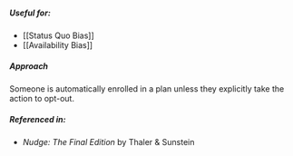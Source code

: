 ##### Useful for: 

- [[Status Quo Bias]]
- [[Availability Bias]] 

##### Approach

Someone is automatically enrolled in a plan unless they explicitly take the action to opt-out. 

##### Referenced in: 

- *Nudge: The Final Edition* by Thaler & Sunstein